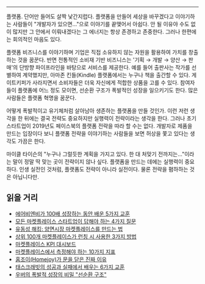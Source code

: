 ---

플랫폼. 단어만 들어도 살짝 낯간지럽다. 플랫폼을 만들어 세상을 바꾸겠다고 이야기하는 사람들이 "개발자가 있으면..."으로 이야기를 끝맺어서 아쉽다. 안 될 이유야 수도 없이 많지만 그 안에서 이뤄내겠다는 그 에너지는 항상 존경하고 존중한다. 그러나 한편에는 회의적인 마음도 있다.

플랫폼 비즈니스를 이야기하며 기업은 직접 소유하지 않는 자원을 활용하여 가치를 창출하는 것을 꿈꾼다. 반면 전통적인 소비재 기반 비즈니스는 '기획 → 개발 → 양산 → 판매'의 단방향 파이프라인을 바탕으로 서비스를 제공한다. 예를 들어 출판사는 작가를 선별하여 계약했지만, 아마존 킨들(Kindle) 플랫폼에서는 누구나 책을 출간할 수 있다. 게이트키퍼가 사라지면서 소비자들은 더욱 자신에게 적합한 상품을 고를 수 있다. 참여자들이 플랫폼에 어느 정도 모이면, 선순환 구조가 폭발적인 성장을 일으키기도 한다. 많은 사람들은 플랫폼 혁명을 꿈꾼다.

어떻게 폭발적이고 유기체처럼 살아남아 생존하는 플랫폼을 만들 것인가. 이런 저런 생각을 한 뒤에는 결국 전략도 중요하지만 실행력이 전략이라는 생각을 한다. 그러나 초기 스타트업이 2019년도 페이스북의 플랫폼 전략을 따라 할 수는 없다. 개발자로 제품을 만드는 입장이다 보니 플랫폼 전략을 이야기하는 사람들을 보면 허상을 쫓고 있다는 생각도 가끔은 한다.

마이클 타이슨의 "누구나 그럴듯한 계획을 가지고 있다. 한 대 처맞기 전까지는..."이라는 말이 정말 딱 맞는 곳이 전략이지 않나 싶다. 플랫폼을 만드는 데에는 실행력이 중요하다. 인생 실전인 것처럼, 플랫폼도 전략이 아니라 실전이다. 물론 전략을 폄하하는 것은 아닙니다만.

## 읽을 거리

- [에어비엔비가 100배 성장하는 동안 배운 5가지 교훈](https://brunch.co.kr/@taewookim/8)
- [모든 마켓플레이스 스타트업이 답해야 하는 4가지 질문](https://brunch.co.kr/@taewookim/10)
- [유동성 해킹: 양면시장 마켓플레이스를 만드는 법](https://brunch.co.kr/@taewookim/18)
- [상위 100개 마켓플레이스가 런칭 시 사용한 3가지 방법](https://brunch.co.kr/@taewookim/16)
- [마켓플레이스 KPI 대시보드](https://brunch.co.kr/@taewookim/19)
- [마켓플레이스에서 측정해야 하는 10가지 지표](https://brunch.co.kr/@taewookim/17)
- [홈조이(Homejoy)가 문을 닫은 진짜 이유](http://techneedle.com/archives/21178)
- [태스크래빗의 성공과 실패에서 배우는 6가지 교훈](https://brunch.co.kr/@taewookim/20)
- [우버의 폭발적 성장의 비밀 "선순환 구조"](https://brunch.co.kr/@taewookim/21)